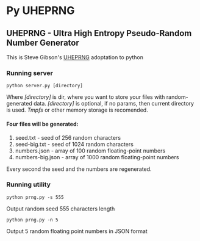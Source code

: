 # Py UHEPRNG
## UHEPRNG - Ultra High Entropy Pseudo-Random Number Generator

This is Steve Gibson's [UHEPRNG](https://ness3.app/GRC's%c2%a0%7c%c2%a0UHE%20PRNG%20Demo.htm) adoptation to python 

### Running server
```
python server.py [directory]
```
Where *[directory]* is dir, where you want to store your files with random-generated data.
*[directory]* is optional, if no params, then current directory is used.
*Tmpfs* or other memory storage is recomended.

#### Four files will be generated:
1. seed.txt - seed of 256 random characters
2. seed-big.txt - seed of 1024 random characters
3. numbers.json - array of 100 random floating-point numbers
4. numbers-big.json - array of 1000 random floating-point numbers

Every second the seed and the numbers are regenerated.

### Running utility
```
python prng.py -s 555
```
Output random seed 555 characters length

```
python prng.py -n 5
```
Output 5 random floating point numbers in JSON format
